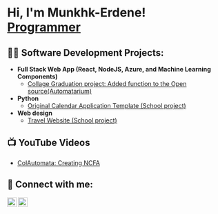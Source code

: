 <h1>Hi, I'm Munkhk-Erdene! <br/><a href="https://github.com/joshmadakor1">Programmer</a> </h1>

<h2>👨‍💻 Software Development Projects:</h2>

- <b>Full Stack Web App (React, NodeJS, Azure, and Machine Learning Components)</b>
  - [Collage Graduation project: Added function to the Open source(Automatarium)](https://github.com/MunkhErdene-Mue/ColAutomataDocument) 
- <b>Python</b>
  - [Original Calendar Application Template (School project)](https://github.com/MunkhErdene-Mue/OriginalCalendarTemplatePythonProject)
- <b>Web design</b>
  - [Travel Website (School project)](https://github.com/MunkhErdene-Mue/TravelWebCiteProject1)

<h2>📺 YouTube Videos</h2>

- [ColAutomata: Creating NCFA](https://www.youtube.com/watch?v=5SLq0A5yiDI&t=20s)

<h2> 🤳 Connect with me:</h2>

[<img align="left" alt="JoshMadakor | Instagram" width="22px" src="https://cdn.jsdelivr.net/npm/simple-icons@v3/icons/instagram.svg" />][instagram]
[<img align="left" alt="JoshMadakor | LinkedIn" width="22px" src="https://cdn.jsdelivr.net/npm/simple-icons@v3/icons/linkedin.svg" />][linkedin]

[Instagram]: (https://www.instagram.com/munkherdene102?igsh=cjN6ZThtaWJzbzRj&utm_source=qr)
[linkedin]: (https://www.linkedin.com/in/erdene-nyamochir-3912b935a)
<!--
**joshmadakor1/joshmadakor1** is a ✨ _special_ ✨ repository because its `README.md` (this file) appears on your GitHub profile.

Here are some ideas to get you started:

- 🔭 I’m currently working on ...
- 🌱 I’m currently learning ...
- 👯 I’m looking to collaborate on ...
- 🤔 I’m looking for help with ...
- 💬 Ask me about ...
- 📫 How to reach me: ...
- 😄 Pronouns: ...
- ⚡ Fun fact: ...
-->
